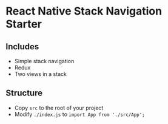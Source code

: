 # React Native Stack Navigation Starter

## Includes

* Simple stack navigation
* Redux
* Two views in a stack

## Structure

* Copy `src` to the root of your project
* Modify `./index.js` to `import App from './src/App';`

